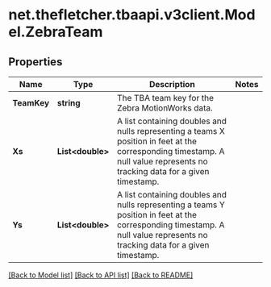 
# net.thefletcher.tbaapi.v3client.Model.ZebraTeam

## Properties

Name | Type | Description | Notes
------------ | ------------- | ------------- | -------------
**TeamKey** | **string** | The TBA team key for the Zebra MotionWorks data. | 
**Xs** | **List&lt;double&gt;** | A list containing doubles and nulls representing a teams X position in feet at the corresponding timestamp. A null value represents no tracking data for a given timestamp. | 
**Ys** | **List&lt;double&gt;** | A list containing doubles and nulls representing a teams Y position in feet at the corresponding timestamp. A null value represents no tracking data for a given timestamp. | 

[[Back to Model list]](../README.md#documentation-for-models)
[[Back to API list]](../README.md#documentation-for-api-endpoints)
[[Back to README]](../README.md)

